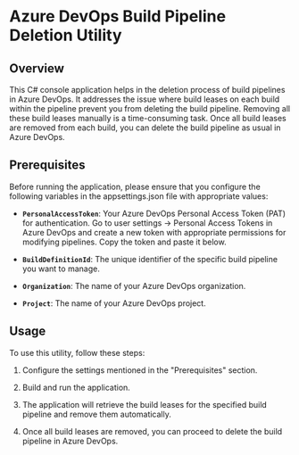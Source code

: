 # Azure DevOps Build Pipeline Deletion Utility

## Overview

This C# console application helps in the deletion process of build pipelines in Azure DevOps. It addresses the issue where build leases on each build within the pipeline prevent you from deleting the build pipeline. Removing all these build leases manually is a time-consuming task. 
Once all build leases are removed from each build, you can delete the build pipeline as usual in Azure DevOps.

## Prerequisites

Before running the application, please ensure that you configure the following variables in the appsettings.json file with appropriate values:

- **`PersonalAccessToken`**: Your Azure DevOps Personal Access Token (PAT) for authentication. Go to user settings -> Personal Access Tokens in Azure DevOps and create a new token with appropriate permissions for modifying pipelines. Copy the token and paste it below.

- **`BuildDefinitionId`**: The unique identifier of the specific build pipeline you want to manage.

- **`Organization`**: The name of your Azure DevOps organization.

- **`Project`**: The name of your Azure DevOps project.

## Usage

To use this utility, follow these steps:

1. Configure the settings mentioned in the "Prerequisites" section.

2. Build and run the application.

3. The application will retrieve the build leases for the specified build pipeline and remove them automatically.

4. Once all build leases are removed, you can proceed to delete the build pipeline in Azure DevOps.
